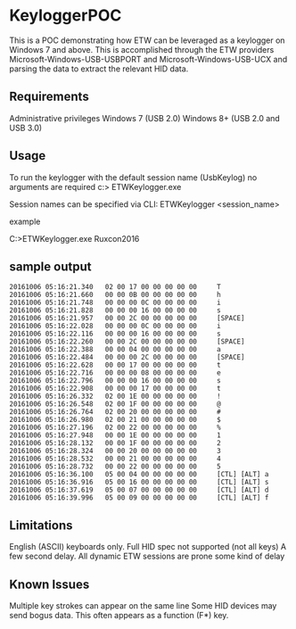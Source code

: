 # KeyloggerPOC

This is a POC demonstrating how ETW can be leveraged as a keylogger on Windows 7 and above. This is 
accomplished through the ETW providers Microsoft-Windows-USB-USBPORT and Microsoft-Windows-USB-UCX
and parsing the data to extract the relevant HID data.

## Requirements
Administrative privileges
Windows 7 (USB 2.0)
Windows 8+ (USB 2.0 and USB 3.0)

## Usage
To run the keylogger with the default session name (UsbKeylog) no arguments are required
c:\> ETWKeylogger.exe

Session names can be specified via CLI:
ETWKeylogger <session_name>

example

C:\>ETWKeylogger.exe Ruxcon2016

## sample output
```
20161006 05:16:21.340	02 00 17 00 00 00 00 00		T
20161006 05:16:21.660	00 00 0B 00 00 00 00 00		h
20161006 05:16:21.748	00 00 00 0C 00 00 00 00		i
20161006 05:16:21.828	00 00 00 16 00 00 00 00		s
20161006 05:16:21.957	00 00 2C 00 00 00 00 00		[SPACE]
20161006 05:16:22.028	00 00 00 0C 00 00 00 00		i
20161006 05:16:22.116	00 00 00 16 00 00 00 00		s
20161006 05:16:22.260	00 00 2C 00 00 00 00 00		[SPACE]
20161006 05:16:22.388	00 00 04 00 00 00 00 00		a
20161006 05:16:22.484	00 00 00 2C 00 00 00 00		[SPACE]
20161006 05:16:22.628	00 00 17 00 00 00 00 00		t
20161006 05:16:22.716	00 00 00 08 00 00 00 00		e
20161006 05:16:22.796	00 00 00 16 00 00 00 00		s
20161006 05:16:22.908	00 00 00 17 00 00 00 00		t
20161006 05:16:26.332	02 00 1E 00 00 00 00 00		!
20161006 05:16:26.548	02 00 1F 00 00 00 00 00		@
20161006 05:16:26.764	02 00 20 00 00 00 00 00		#
20161006 05:16:26.980	02 00 21 00 00 00 00 00		$
20161006 05:16:27.196	02 00 22 00 00 00 00 00		%
20161006 05:16:27.948	00 00 1E 00 00 00 00 00		1
20161006 05:16:28.132	00 00 1F 00 00 00 00 00		2
20161006 05:16:28.324	00 00 20 00 00 00 00 00		3
20161006 05:16:28.532	00 00 21 00 00 00 00 00		4
20161006 05:16:28.732	00 00 22 00 00 00 00 00		5
20161006 05:16:36.100	05 00 04 00 00 00 00 00		[CTL] [ALT] a
20161006 05:16:36.916	05 00 16 00 00 00 00 00		[CTL] [ALT] s
20161006 05:16:37.619	05 00 07 00 00 00 00 00		[CTL] [ALT] d
20161006 05:16:39.996	05 00 09 00 00 00 00 00		[CTL] [ALT] f
```

## Limitations
English (ASCII) keyboards only.
Full HID spec not supported (not all keys)
A few second delay. All dynamic ETW sessions are prone some kind of delay

## Known Issues
Multiple key strokes can appear on the same line
Some HID devices may send bogus data. This often appears as a function (F*) key.
